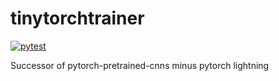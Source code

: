 # tinytorchtrainer
[![pytest](https://github.com/paulgavrikov/tinytorchtrainer/actions/workflows/pytest.yml/badge.svg)](https://github.com/paulgavrikov/tinytorchtrainer/actions/workflows/pytest.yml)

Successor of pytorch-pretrained-cnns minus pytorch lightning
